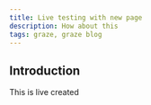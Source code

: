 ```yaml
---
title: Live testing with new page
description: How about this
tags: graze, graze blog
---
```


## Introduction ##
This is live created
